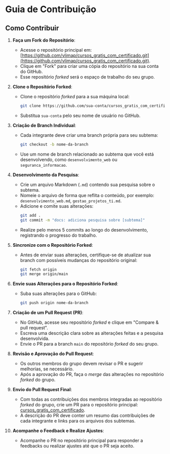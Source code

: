 # Guia de Contribuição

## Como Contribuir

1. **Faça um Fork do Repositório**:
   - Acesse o repositório principal em: [https://github.com/vlimap/cursos_gratis_com_certificado.git](https://github.com/vlimap/cursos_gratis_com_certificado.git).
   - Clique em "Fork" para criar uma cópia do repositório na sua conta do GitHub.
   - Esse repositório *forked* será o espaço de trabalho do seu grupo.

2. **Clone o Repositório Forked**:
   - Clone o repositório *forked* para a sua máquina local:
     ```bash
     git clone https://github.com/sua-conta/cursos_gratis_com_certificado.git
     ```
   - Substitua `sua-conta` pelo seu nome de usuário no GitHub.

3. **Criação de Branch Individual**:
   - Cada integrante deve criar uma branch própria para seu subtema:
     ```bash
     git checkout -b nome-da-branch
     ```
   - Use um nome de branch relacionado ao subtema que você está desenvolvendo, como `desenvolvimento_web` ou `seguranca_informacao`.

4. **Desenvolvimento da Pesquisa**:
   - Crie um arquivo Markdown (`.md`) contendo sua pesquisa sobre o subtema.
   - Nomeie o arquivo de forma que reflita o conteúdo, por exemplo: `desenvolvimento_web.md`, `gestao_projetos_ti.md`.
   - Adicione e comite suas alterações:
     ```bash
     git add .
     git commit -m "docs: adiciona pesquisa sobre [subtema]"
     ```
   - Realize pelo menos 5 commits ao longo do desenvolvimento, registrando o progresso do trabalho.

5. **Sincronize com o Repositório Forked**:
   - Antes de enviar suas alterações, certifique-se de atualizar sua branch com possíveis mudanças do repositório original:
     ```bash
     git fetch origin
     git merge origin/main
     ```

6. **Envie suas Alterações para o Repositório Forked**:
   - Suba suas alterações para o GitHub:
     ```bash
     git push origin nome-da-branch
     ```

7. **Criação de um Pull Request (PR)**:
   - No GitHub, acesse seu repositório *forked* e clique em "Compare & pull request".
   - Escreva uma descrição clara sobre as alterações feitas e a pesquisa desenvolvida.
   - Envie o PR para a branch `main` do repositório *forked* do seu grupo.

8. **Revisão e Aprovação do Pull Request**:
   - Os outros membros do grupo devem revisar o PR e sugerir melhorias, se necessário.
   - Após a aprovação do PR, faça o *merge* das alterações no repositório *forked* do grupo.

9. **Envio do Pull Request Final**:
   - Com todas as contribuições dos membros integradas ao repositório *forked* do grupo, crie um PR para o repositório principal: [cursos_gratis_com_certificado](https://github.com/vlimap/cursos_gratis_com_certificado.git).
   - A descrição do PR deve conter um resumo das contribuições de cada integrante e links para os arquivos dos subtemas.

10. **Acompanhe o Feedback e Realize Ajustes**:
    - Acompanhe o PR no repositório principal para responder a feedbacks ou realizar ajustes até que o PR seja aceito.
